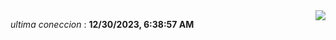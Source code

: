 <div style="display: flex; justify-content: space-between;">
 <p align="right"><i>ultima coneccion</i> : <b>12/30/2023, 6:38:57 AM</b></p> 
 <img src="https://img.shields.io/badge/GitHub%20Action%20Status-Online-brightgreen?style=flat&logo=githubactions&logoColor=%23ffffff&labelColor=%23181717&color=%232088FF" />
</div>

<!--START_SECTION:waka-->
<!--END_SECTION:waka-->

